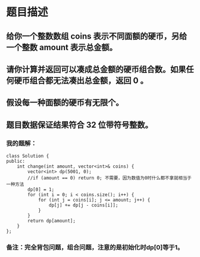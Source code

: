 # 题目描述
## 给你一个整数数组 coins 表示不同面额的硬币，另给一个整数 amount 表示总金额。
## 请你计算并返回可以凑成总金额的硬币组合数。如果任何硬币组合都无法凑出总金额，返回 0 。
## 假设每一种面额的硬币有无限个。 
## 题目数据保证结果符合 32 位带符号整数。
### 我的题解：
```
class Solution {
public:
    int change(int amount, vector<int>& coins) {
        vector<int> dp(5001, 0);
        //if (amount == 0) return 0; 不需要，因为数值为0时什么都不拿就相当于一种方法
        dp[0] = 1;
        for (int i = 0; i < coins.size(); i++) {
            for (int j = coins[i]; j <= amount; j++) {
                dp[j] += dp[j - coins[i]];
            }
        }
        return dp[amount];
    }
};
```
### **备注**：完全背包问题，组合问题，注意的是初始化时dp[0]等于1。